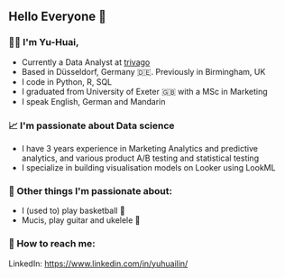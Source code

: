 ## Hello Everyone 👋

### 👩‍💻 I'm Yu-Huai, 
   - Currently a Data Analyst at [trivago](https://github.com/trivago)
   - Based in Düsseldorf, Germany 🇩🇪. Previously in Birmingham, UK 
   - I code in Python, R, SQL
   - I graduated from University of Exeter 🇬🇧 with a MSc in Marketing
   - I speak English, German and Mandarin

### 📈 I'm passionate about Data science
   - I have 3 years experience in Marketing Analytics and predictive analytics, and various product A/B testing and statistical testing
   - I specialize in building visualisation models on Looker using LookML


### 🌟 Other things I'm passionate about:
   - I (used to) play basketball 🏀
   - Mucis, play guitar and ukelele 🎸

### 📮 How to reach me:

LinkedIn: https://www.linkedin.com/in/yuhuailin/









